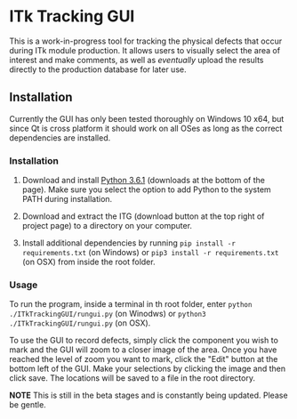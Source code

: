 # ITk Tracking GUI

This is a work-in-progress tool for tracking the physical defects that occur during ITk module production. It allows users to visually select the area of interest and make comments, as well as *eventually* upload the results directly to the production database for later use.

## Installation

Currently the GUI has only been tested thoroughly on Windows 10 x64, but since Qt is cross platform it should work on all OSes as long as the correct dependencies are installed.

### Installation

1. Download and install [Python 3.6.1](https://www.python.org/downloads/release/python-361/) (downloads at the bottom of the page). Make sure you select the option to add Python to the system PATH during installation.

2. Download and extract the ITG (download button at the top right of project page) to a directory on your computer.

3. Install additional dependencies by running `pip install -r requirements.txt` (on Windows) or  `pip3 install -r requirements.txt` (on OSX) from inside the root folder.

### Usage

To run the program, inside a terminal in th root folder, enter `python ./ITkTrackingGUI/rungui.py` (on Winodws) or `python3 ./ITkTrackingGUI/rungui.py` (on OSX).

To use the GUI to record defects, simply click the component you wish to mark and the GUI will zoom to a closer image of the area. Once you have reached the level of zoom you want to mark, click the "Edit" button at the bottom left of the GUI. Make your selections by clicking the image and then click save. The locations will be saved to a file in the root directory.


**NOTE**
This is still in the beta stages and is constantly being updated. Please be gentle.
